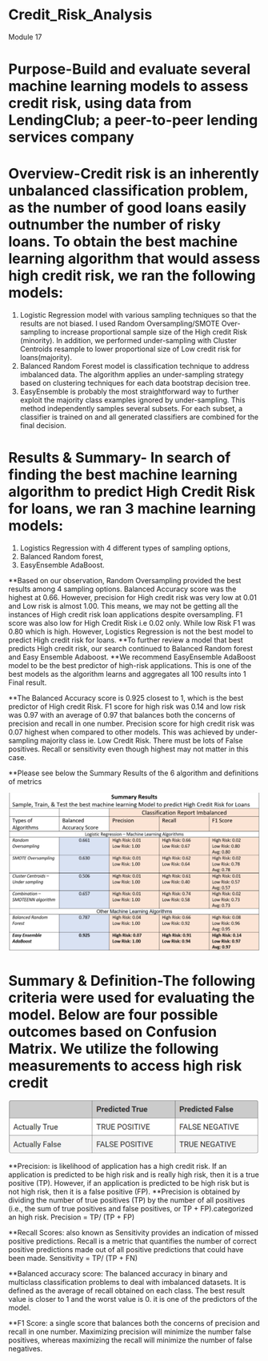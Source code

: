 # Credit_Risk_Analysis
Module 17
# Purpose-Build and evaluate several machine learning models to assess credit risk, using data from LendingClub; a peer-to-peer lending services company

# Overview-Credit risk is an inherently unbalanced classification problem, as the number of good loans easily outnumber the number of risky loans. To obtain the best machine learning algorithm that would assess high credit risk, we ran the following models:

1) Logistic Regression model with various sampling techniques so that the results are not biased. I used Random Oversampling/SMOTE Over-sampling to increase proportional sample size of the High credit Risk (minority). In addition, we performed under-sampling with Cluster Centroids resample to lower proportional size of Low credit risk for loans(majority).
2) Balanced Random Forest model is classification technique to address imbalanced data. The algorithm applies an under-sampling strategy based on clustering techniques for each data bootstrap decision tree.
3) EasyEnsemble is probably the most straightforward way to further exploit the majority class examples ignored by under-sampling. This method independently samples several subsets. For each subset, a classifier is trained on and all generated classifiers are combined for the final decision.

# Results & Summary- In search of finding the best machine learning algorithm to predict High Credit Risk for loans, we ran 3 machine learning models: 
1) Logistics Regression with 4 different types of sampling options, 
2) Balanced Random forest,
3) EasyEnsemble AdaBoost.

**Based on our observation, Random Oversampling provided the best results among 4 sampling options. Balanced Accuracy score was the highest at 0.66. However, precision for High credit risk was very low at 0.01 and Low risk is almost 1.00. This means, we may not be getting all the instances of High credit risk loan applications despite oversampling. F1 score was also low for High Credit Risk i.e 0.02 only. While low Risk F1 was 0.80 which is high. However, Logistics Regression is not the best model to predict High credit risk for loans.
**To further review a model that best predicts High credit risk, our search continued to Balanced Random forest and Easy Ensemble Adaboost.
**We recommend EasyEnsemble AdaBoost model to be the best predictor of high-risk applications. This is one of the best models as the algorithm learns and aggregates all 100 results into 1 Final result.

**The Balanced Accuracy score is 0.925 closest to 1, which is the best predictor of High credit Risk. F1 score for high risk was 0.14 and low risk was 0.97 with an average of 0.97 that balances both the concerns of precision and recall in one number. Precision score for high credit risk was 0.07 highest when compared to other models. This was achieved by under-sampling majority class ie. Low Credit Risk. There must be lots of False positives. Recall or sensitivity even though highest may not matter in this case.

**Please see below the Summary Results of the 6 algorithm and definitions of metrics

![GitHub Graph](https://github.com/tpatel0107/Credit_Risk_Analysis/blob/main/Summary%20Results.PNG?raw=true)

# Summary & Definition-The following criteria were used for evaluating the model. Below are four possible outcomes based on Confusion Matrix. We utilize the following measurements to access high risk credit

![GitHub Graph](https://github.com/tpatel0107/Credit_Risk_Analysis/blob/main/Results.PNG?raw=true)

**Precision: is likelihood of application has a high credit risk. If an application is predicted to be high risk and is really high risk, then it is a true positive (TP). However, if an application is predicted to be high risk but is not high risk, then it is a false positive (FP).
**Precision is obtained by dividing the number of true positives (TP) by the number of all positives (i.e., the sum of true positives and false positives, or TP + FP).categorized an high risk. Precision = TP/ (TP + FP)

**Recall Scores: also known as Sensitivity provides an indication of missed positive predictions. Recall is a metric that quantifies the number of correct positive predictions made out of all positive predictions that could have been made. Sensitivity = TP/ (TP + FN)

**Balanced accuracy score: The balanced accuracy in binary and multiclass classification problems to deal with imbalanced datasets. It is defined as the average of recall obtained on each class. The best result value is closer to 1 and the worst value is 0. it is one of the predictors of the model.

**F1 Score: a single score that balances both the concerns of precision and recall in one number. Maximizing precision will minimize the number false positives, whereas maximizing the recall will minimize the number of false negatives.
